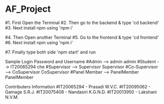 # AF_Project

#1. First Open the Terminal
#2. Then go to the backend & type 'cd backend'
#3. Next install npm using 'npm i'

#4. Then Open another Terminal
#5. Go to the frontend & type 'cd frontend'
#6. Next install npm using 'npm i'

#7. Finally type both side 'npm start' and run

Sample Login Password and Username
#Admin --> admin admin
#Student --> IT20065294 che
#Supervisor --> Supervisor Supervisor
#Co-Supervisor --> CoSupervisor CoSupervisor
#Panel Member --> PanelMember PanelMember

Contributers Information
#IT20065294 - Prasadi W.V.C.
#IT20095062 - Gamage S.R.J.
#IT20075408 - Nandasiri K.G.N.D.
#IT20013950 - Lakshani N.V.M.
